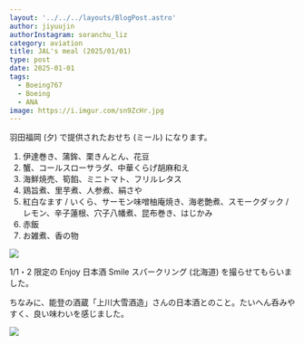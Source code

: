 ```yaml
---
layout: '../../../layouts/BlogPost.astro'
author: jiyuujin
authorInstagram: soranchu_liz
category: aviation
title: JAL's meal (2025/01/01)
type: post
date: 2025-01-01
tags:
  - Boeing767
  - Boeing
  - ANA
image: https://i.imgur.com/sn9ZcHr.jpg
---
```


羽田福岡 (夕) で提供されたおせち (ミール) になります。

1. 伊達巻き、蒲鉾、栗きんとん、花豆
2. 蟹、コールスローサラダ、中華くらげ胡麻和え
3. 海鮮焼売、筍餡、ミニトマト、フリルレタス
4. 鶏旨煮、里芋煮、人参煮、絹さや
5. 紅白なます / いくら、サーモン味噌柚庵焼き、海老艶煮、スモークダック / レモン、辛子蓮根、穴子八幡煮、昆布巻き、はじかみ
6. 赤飯
7. お雑煮、香の物

![](/assets/img/20250101/kinaishoku_3.JPG)

1/1・2 限定の Enjoy 日本酒 Smile スパークリング (北海道) を撮らせてもらいました。

ちなみに、能登の酒蔵「上川大雪酒造」さんの日本酒とのこと。たいへん呑みやすく、良い味わいを感じました。

![](/assets/img/20250101/kinaishoku_4.JPG)
